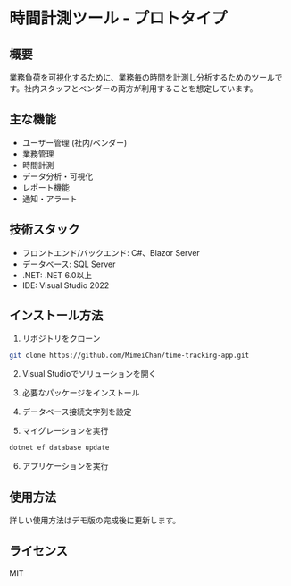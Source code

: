 # 時間計測ツール - プロトタイプ

## 概要

業務負荷を可視化するために、業務毎の時間を計測し分析するためのツールです。社内スタッフとベンダーの両方が利用することを想定しています。

## 主な機能

- ユーザー管理 (社内/ベンダー)
- 業務管理 
- 時間計測
- データ分析・可視化
- レポート機能
- 通知・アラート

## 技術スタック

- フロントエンド/バックエンド: C#、Blazor Server
- データベース: SQL Server
- .NET: .NET 6.0以上
- IDE: Visual Studio 2022

## インストール方法

1. リポジトリをクローン
```bash
git clone https://github.com/MimeiChan/time-tracking-app.git
```

2. Visual Studioでソリューションを開く

3. 必要なパッケージをインストール

4. データベース接続文字列を設定

5. マイグレーションを実行
```bash
dotnet ef database update
```

6. アプリケーションを実行

## 使用方法

詳しい使用方法はデモ版の完成後に更新します。

## ライセンス

MIT
